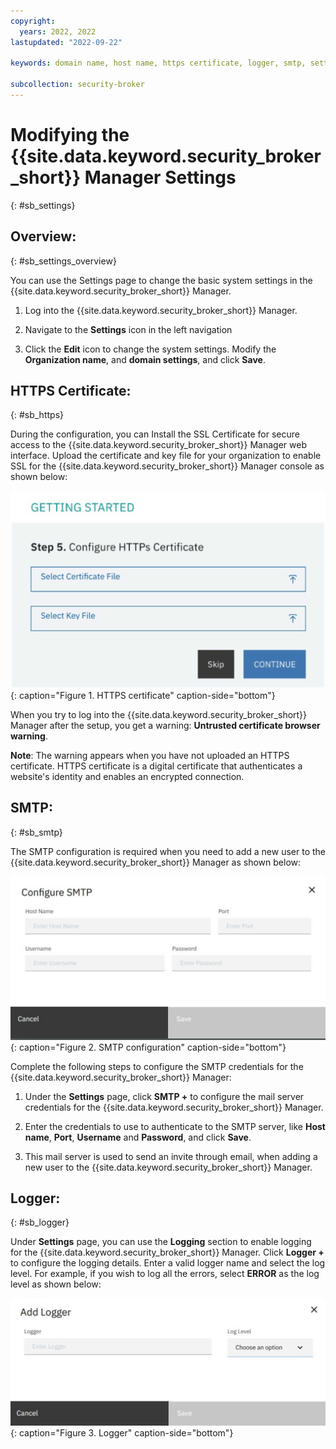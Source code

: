 ```yaml
---
copyright:
  years: 2022, 2022
lastupdated: "2022-09-22"

keywords: domain name, host name, https certificate, logger, smtp, settings

subcollection: security-broker
---
```


# Modifying the {{site.data.keyword.security_broker_short}} Manager Settings
{: #sb_settings}

## Overview:
{: #sb_settings_overview}

You can use the Settings page to change the basic system settings in the
{{site.data.keyword.security_broker_short}} Manager.

1.  Log into the {{site.data.keyword.security_broker_short}} Manager.

2.  Navigate to the **Settings** icon in the left navigation

3.  Click the **Edit** icon to change the system settings. Modify the
    **Organization name**, and **domain settings**, and click **Save**.

## HTTPS Certificate:
{: #sb_https}

During the configuration, you can Install the SSL Certificate for secure
access to the {{site.data.keyword.security_broker_short}} Manager web interface. Upload the
certificate and key file for your organization to enable SSL for the
{{site.data.keyword.security_broker_short}} Manager console as shown below:

![HTTPS certificate](../images/settings_https.svg){: caption="Figure 1. HTTPS certificate" caption-side="bottom"}

When you try to log into the {{site.data.keyword.security_broker_short}} Manager after the
setup, you get a warning: **Untrusted certificate browser warning**.

**Note**: The warning appears when you have not uploaded an HTTPS
certificate. HTTPS certificate is a digital certificate that
authenticates a website\'s identity and enables an encrypted connection.

## SMTP:
{: #sb_smtp}

The SMTP configuration is required when you need to add a new user to
the {{site.data.keyword.security_broker_short}} Manager as shown below:

![SMTP configuration](../images/settings_smtp.svg){: caption="Figure 2. SMTP configuration" caption-side="bottom"}

Complete the following steps to configure the SMTP credentials for the
{{site.data.keyword.security_broker_short}} Manager:

1.  Under the **Settings** page, click **SMTP +** to configure the mail
    server credentials for the {{site.data.keyword.security_broker_short}} Manager.

2.  Enter the credentials to use to authenticate to the SMTP server,
    like **Host name**, **Port**, **Username** and **Password**, and
    click **Save**.

3.  This mail server is used to send an invite through email, when
    adding a new user to the {{site.data.keyword.security_broker_short}} Manager.

## Logger:
{: #sb_logger}

Under **Settings** page, you can use the **Logging** section to enable
logging for the {{site.data.keyword.security_broker_short}} Manager. Click **Logger +** to
configure the logging details. Enter a valid logger name and select the
log level. For example, if you wish to log all the errors, select **ERROR** as the
log level as shown below:

![Logger](../images/logger_settings.svg){: caption="Figure 3. Logger" caption-side="bottom"}

